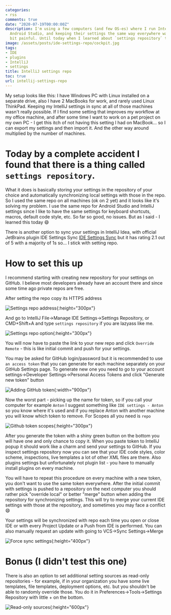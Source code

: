 ```yaml
---
categories:
- rss
comments: true
date: "2020-07-19T00:00:00Z"
description: I'm using a few computers (and few OS-es) where I run IntelliJ Idea and
  Android Studio, and keeping their settings the same way everywhere was always a
  bit painful. Until today when I learned about `settings repository` thing!
image: /assets/posts/ide-settings-repo/cockpit.jpg
tags:
- IDE
- plugins
- IntelliJ
- settings
title: IntelliJ settings repo
toc: true
url: intellij-settings-repo
---
```




My setup looks like this: I have Windows PC with Linux installed on a separate drive, also I have 2 MacBooks for work, and rarely used Linux ThinkPad. Keeping my IntelliJ settings in sync at all of those machines wasn't really possible. If I find some setting that improves my workflow at my office machine, and after some time I want to work on a pet project on my own PC - I get this itch of not having this setting I had on MacBook... so I can export my settings and then import it. And the other way around multiplied by the number of machines.

# Today by a complete accident I found that there is a thing called `settings repository`.

What it does is basically storing your settings in the repository of your choice and automatically synchronizing local settings with those in the repo. So I used the same repo on all machines (ok on 2 yet) and it looks like it's solving my problem. I use the same repo for Android Studio and IntelliJ settings since I like to have the same settings for keyboard shortcuts, macros, default code style, etc. So far so good, no issues. But as I said - I learned this today 😄

There is another option to sync your settings in IntelliJ Idea, with official JetBrains plugin IDE Settings Sync [IDE Settings Sync](https://plugins.jetbrains.com/plugin/9922-ide-settings-sync) but it has rating 2.1 out of 5 with a majority of 1s so... I stick with setting repo.

# How to set this up

I recommend starting with creating new repository for your settings on GitHub. I believe most developers already have an account there and since some time ago private repos are free.

After setting the repo copy its HTTPS address

![Settings repo address](assets/posts/ide-settings-repo/Screen_Shot_2020-07-18_at_20.18.24.png){:height="300px"}

And go to IntelliJ File→Manage IDE Settings→Settings Repository, or CMD+Shift+A and type `settings repository` if you are lazyass like me.

![Settings repo option](assets/posts/ide-settings-repo/Screen_Shot_2020-07-18_at_20.20.38.png){:height="300px"}

You will now have to paste the link to your new repo and click `Override Remote` - this is like initial commit and push for your settings.

You may be asked for GitHub login/password but it is recommended to use `an access token` that you can generate for each machine separately on your GitHub Settings page. To generate new one you need to go to your account settings→Developer Settings→Personal Access Tokens and click "Generate new token" button

![Adding GitHub token](assets/posts/ide-settings-repo/Screen_Shot_2020-07-18_at_20.27.20.png){:width="900px"}

Now the worst part - picking up the name for token, so if you call your computer for example `Anton` I suggest something like `IDE settings - Anton` so you know where it's used and if you replace Anton with another machine you will know which token to remove. For Scopes all you need is `repo`

![Github token scopes](assets/posts/ide-settings-repo/Screen_Shot_2020-07-18_at_20.31.03.png){:height="300px"}

After you generate the token with a shiny green button on the bottom you will have one and only chance to copy it. When you paste token to IntelliJ popup it should work like a charm and send your settings to GitHub. If you inspect settings repository now you can see that your IDE code styles, color scheme, inspections, live templates a lot of other XML files are there. Also plugins settings but unfortunately not plugin list - you have to manually install plugins on every machine.

You will have to repeat this procedure on every machine with a new token, you don't want to use the same token everywhere. After the initial commit with settings is pushed to a repository on the next computer you should rather pick "override local" or better "merge" button when adding the repository for synchronizing settings. This will try to merge your current IDE settings with those at the repository, and sometimes you may face a conflict 😄 

Your settings will be synchronized with repo each time you open or close IDE or with every Project Update or a Push from IDE is performed. You can also manually request an update with going to VCS→Sync Settings→Merge

![Force sync settings](assets/posts/ide-settings-repo/Screen_Shot_2020-07-18_at_21.01.34.png){:height="400px"}

# Bonus (I didn't test this one)

There is also an option to set additional setting sources as read-only repositories - for example, if in your organization you have some live templates, file templates, deployment options, etc. but you shouldn't be able to randomly override those. You do it in Preferences→Tools→Settings Repository with little + on the bottom.

![Read-only sources](assets/posts/ide-settings-repo/Screen_Shot_2020-07-18_at_21.12.31.png){:height="600px"}